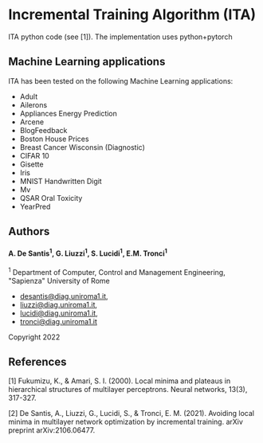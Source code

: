 # Incremental Training Algorithm (ITA)

ITA python code (see [1]). The implementation uses python+pytorch

## Machine Learning applications

ITA has been tested on the following Machine Learning applications:

- Adult
- Ailerons
- Appliances Energy Prediction
- Arcene
- BlogFeedback
- Boston House Prices
- Breast Cancer Wisconsin (Diagnostic)
- CIFAR 10
- Gisette
- Iris
- MNIST Handwritten Digit
- Mv
- QSAR Oral Toxicity
- YearPred

## Authors
#### A. De Santis<sup>1</sup>, G. Liuzzi<sup>1</sup>, S. Lucidi<sup>1</sup>, E.M. Tronci<sup>1</sup>

 <sup>1</sup> Department of Computer, Control and Management Engineering, "Sapienza" University of Rome

 - desantis@diag.uniroma1.it,
 - liuzzi@diag.uniroma1.it,
 - lucidi@diag.uniroma1.it,
 - tronci@diag.uniroma1.it

 Copyright 2022

 ## References

[1] Fukumizu, K., & Amari, S. I. (2000). Local minima and plateaus in hierarchical structures of multilayer perceptrons. Neural networks, 13(3), 317-327.

[2] De Santis, A., Liuzzi, G., Lucidi, S., & Tronci, E. M. (2021). Avoiding local minima in multilayer network optimization by incremental training. arXiv preprint arXiv:2106.06477.
